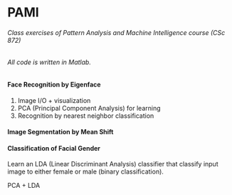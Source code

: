 # PAMI
###### Class exercises of Pattern Analysis and Machine Intelligence course (CSc 872)
###### All code is written in Matlab.


#### Face Recognition by Eigenface


1.  Image I/O + visualization
2.  PCA (Principal Component Analysis) for learning
3.  Recognition by nearest neighbor classification


#### Image Segmentation by Mean Shift


#### Classification of Facial Gender

Learn an LDA (Linear Discriminant Analysis) classifier that classify input image to either female or male (binary classification).

PCA + LDA







